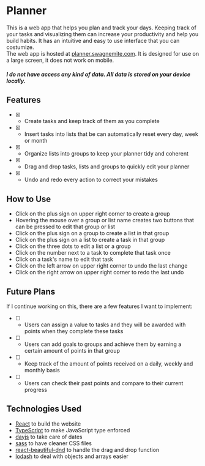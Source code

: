 # Planner

This is a web app that helps you plan and track your days. Keeping track of your tasks and visualizing them can increase your productivity and help you build habits. It has an intuitive and easy to use interface that you can costumize. \
The web app is hosted at [planner.swagnemite.com](https://planner.swagnemite.com). It is designed for use on a large screen, it does not work on mobile.
##### I do not have access any kind of data. All data is stored on your device locally.

## Features

- [x] - Create tasks and keep track of them as you complete
- [x] - Insert tasks into lists that be can automatically reset every day, week or month
- [x] - Organize lists into groups to keep your planner tidy and coherent
- [x] - Drag and drop tasks, lists and groups to quickly edit your planner
- [x] - Undo and redo every action to correct your mistakes

## How to Use

* Click on the plus sign on upper right corner to create a group
* Hovering the mouse over a group or list name creates two buttons that can be pressed to edit that group or list
* Click on the plus sign on a group to create a list in that group
* Click on the plus sign on a list to create a task in that group
* Click on the three dots to edit a list or a group
* Click on the number next to a task to complete that task once
* Click on a task's name to edit that task
* Click on the left arrow on upper right corner to undo the last change
* Click on the right arrow on upper right corner to redo the last undo

## Future Plans

If I continue working on this, there are a few features I want to implement:

- [ ] - Users can assign a value to tasks and they will be awarded with points when they complete these tasks
- [ ] - Users can add goals to groups and achieve them by earning a certain amount of points in that group
- [ ] - Keep track of the amount of points received on a daily, weekly and monthly basis
- [ ] - Users can check their past points and compare to their current progress

## Technologies Used

* [React](https://www.npmjs.com/package/react) to build the website
* [TypeScript](https://www.npmjs.com/package/typescript) to make JavaScript type enforced
* [dayjs](https://www.npmjs.com/package/dayjs) to take care of dates
* [sass](https://www.npmjs.com/package/sass) to have cleaner CSS files
* [react-beautiful-dnd](https://www.npmjs.com/package/react-beautiful-dnd) to handle the drag and drop function
* [lodash](https://www.npmjs.com/package/lodash) to deal with objects and arrays easier